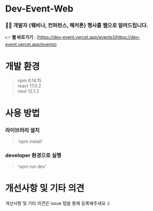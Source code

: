 # Dev-Event-Web

### 🎉🎈 개발자 {웨비나, 컨퍼런스, 해커톤} 행사를 웹으로 알려드립니다.<br />

👉 <strong>웹 바로가기</strong> : [https://dev-event.vercel.app/events](https://dev-event.vercel.app/events)

# 개발 환경

> npm 6.14.15<br />
react 17.0.2<br />
next 12.1.2
> 

# 사용 방법

### 라이브러리 설치

> 'npm install'
> 

### developer 환경으로 실행

> 'npm run dev'
> 

# 개선사항 및 기타 의견

개선사항 및 기타 의견은 issue 탭을 통해 등록해주세요 :)
